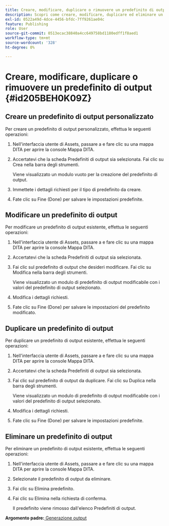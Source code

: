 ```yaml
---
title: Creare, modificare, duplicare o rimuovere un predefinito di output
description: Scopri come creare, modificare, duplicare ed eliminare un predefinito di output personalizzato in AEM Guides.
exl-id: 0522a49d-4dce-4456-bfdc-7ff9261ae04c
feature: Publishing
role: User
source-git-commit: 0513ecac38840a4cc649758bd1180edff1f8aed1
workflow-type: tm+mt
source-wordcount: '328'
ht-degree: 0%

---
```


# Creare, modificare, duplicare o rimuovere un predefinito di output {#id205BEH0K09Z}

## Creare un predefinito di output personalizzato

Per creare un predefinito di output personalizzato, effettua le seguenti operazioni:

1. Nell&#39;interfaccia utente di Assets, passare a e fare clic su una mappa DITA per aprire la console Mappa DITA.

1. Accertatevi che la scheda Predefiniti di output sia selezionata. Fai clic su Crea nella barra degli strumenti.

   Viene visualizzato un modulo vuoto per la creazione del predefinito di output.

1. Immettete i dettagli richiesti per il tipo di predefinito da creare.

1. Fate clic su Fine (Done) per salvare le impostazioni predefinite.


## Modificare un predefinito di output

Per modificare un predefinito di output esistente, effettua le seguenti operazioni:

1. Nell&#39;interfaccia utente di Assets, passare a e fare clic su una mappa DITA per aprire la console Mappa DITA.

1. Accertatevi che la scheda Predefiniti di output sia selezionata.

1. Fai clic sul predefinito di output che desideri modificare. Fai clic su Modifica nella barra degli strumenti.

   Viene visualizzato un modulo di predefinito di output modificabile con i valori del predefinito di output selezionato.

1. Modifica i dettagli richiesti.

1. Fate clic su Fine (Done) per salvare le impostazioni del predefinito modificato.


## Duplicare un predefinito di output

Per duplicare un predefinito di output esistente, effettua le seguenti operazioni:

1. Nell&#39;interfaccia utente di Assets, passare a e fare clic su una mappa DITA per aprire la console Mappa DITA.

1. Accertatevi che la scheda Predefiniti di output sia selezionata.

1. Fai clic sul predefinito di output da duplicare. Fai clic su Duplica nella barra degli strumenti.

   Viene visualizzato un modulo di predefinito di output modificabile con i valori del predefinito di output selezionato.

1. Modifica i dettagli richiesti.

1. Fate clic su Fine (Done) per salvare le impostazioni predefinite.


## Eliminare un predefinito di output

Per eliminare un predefinito di output esistente, effettua le seguenti operazioni:

1. Nell&#39;interfaccia utente di Assets, passare a e fare clic su una mappa DITA per aprire la console Mappa DITA.

1. Selezionate il predefinito di output da eliminare.

1. Fai clic su Elimina predefinito.

1. Fai clic su Elimina nella richiesta di conferma.

   Il predefinito viene rimosso dall&#39;elenco Predefiniti di output.


**Argomento padre:**[ Generazione output](generate-output.md)
